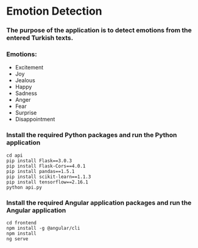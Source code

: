 # Emotion Detection

### The purpose of the application is to detect emotions from the entered Turkish texts.

### Emotions:
* Excitement
* Joy
* Jealous
* Happy
* Sadness
* Anger
* Fear
* Surprise
* Disappointment

### Install the required Python packages and run the Python application

````
cd api
pip install Flask==3.0.3
pip install Flask-Cors==4.0.1
pip install pandas==1.5.1
pip install scikit-learn==1.1.3
pip install tensorflow==2.16.1
python api.py
````

### Install the required Angular application packages and run the Angular application

````
cd frontend
npm install -g @angular/cli
npm install
ng serve
````